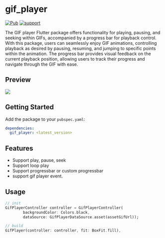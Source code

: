 # gif_player
[![Pub](https://img.shields.io/pub/v/gif_player.svg?style=flat-square)](https://pub.dev/packages/gif_player)
[![support](https://img.shields.io/badge/platform-android%20|%20ios%20|%20web%20|%20macos%20|%20windows%20|%20linux%20-blue.svg)](https://pub.dev/packages/gif_player)

The GIF player Flutter package offers functionality for playing, pausing, and seeking within GIFs, accompanied by a progress bar for playback control. With this package, users can seamlessly enjoy GIF animations, controlling playback as desired by pausing, resuming, and jumping to specific points within the animation. The progress bar provides visual feedback on the current playback position, allowing users to track their progress and navigate through the GIF with ease.

## Preview

![](https://github.com/meetleev/static_resources/blob/main/gif_player/gif_player)

## Getting Started

Add the package to your `pubspec.yaml`:

```yaml
dependencies:
  gif_player: <latest_version>
```

## Features
* Support play, pause, seek
* Support loop play
* Support progressbar or custom progressbar
* support gif player event.

## Usage
``` dart
// init
GifPlayerController controller = GifPlayerController(
        backgroundColor: Colors.black,
        dataSource: GifPlayerDataSource.asset(assetGifUrl));

// build
GifPlayer(controller: controller, fit: BoxFit.fill),
```
